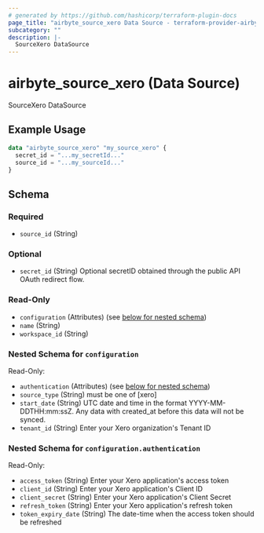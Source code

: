 ```yaml
---
# generated by https://github.com/hashicorp/terraform-plugin-docs
page_title: "airbyte_source_xero Data Source - terraform-provider-airbyte"
subcategory: ""
description: |-
  SourceXero DataSource
---
```


# airbyte_source_xero (Data Source)

SourceXero DataSource

## Example Usage

```terraform
data "airbyte_source_xero" "my_source_xero" {
  secret_id = "...my_secretId..."
  source_id = "...my_sourceId..."
}
```

<!-- schema generated by tfplugindocs -->
## Schema

### Required

- `source_id` (String)

### Optional

- `secret_id` (String) Optional secretID obtained through the public API OAuth redirect flow.

### Read-Only

- `configuration` (Attributes) (see [below for nested schema](#nestedatt--configuration))
- `name` (String)
- `workspace_id` (String)

<a id="nestedatt--configuration"></a>
### Nested Schema for `configuration`

Read-Only:

- `authentication` (Attributes) (see [below for nested schema](#nestedatt--configuration--authentication))
- `source_type` (String) must be one of [xero]
- `start_date` (String) UTC date and time in the format YYYY-MM-DDTHH:mm:ssZ. Any data with created_at before this data will not be synced.
- `tenant_id` (String) Enter your Xero organization's Tenant ID

<a id="nestedatt--configuration--authentication"></a>
### Nested Schema for `configuration.authentication`

Read-Only:

- `access_token` (String) Enter your Xero application's access token
- `client_id` (String) Enter your Xero application's Client ID
- `client_secret` (String) Enter your Xero application's Client Secret
- `refresh_token` (String) Enter your Xero application's refresh token
- `token_expiry_date` (String) The date-time when the access token should be refreshed


